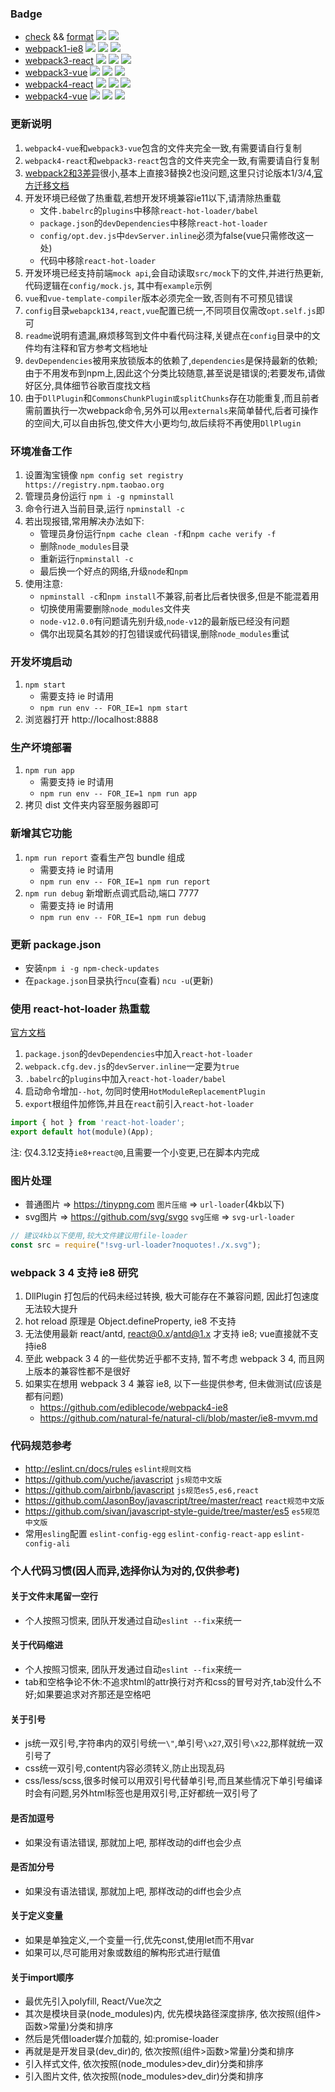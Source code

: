 ### Badge
* [check](https://eslint.cn) && [format](https://prettier.io)
![](https://img.shields.io/npm/v/eslint.svg?label=eslint)
![](https://img.shields.io/npm/v/prettier.svg?label=prettier)
* [webpack1-ie8](webpack1-ie8)
![](https://img.shields.io/npm/v/webpack/legacy.svg?label=webpack)
![](https://img.shields.io/static/v1.svg?label=react&message=v0.14.9&color=blue)
![](https://img.shields.io/badge/antd-v1.11.6-blue.svg)
* [webpack3-react](webpack3-react)
![](https://img.shields.io/npm/v/webpack/webpack-3.svg?label=webpack)
![](https://img.shields.io/npm/v/react.svg?label=react)
![](https://img.shields.io/npm/v/antd.svg?label=antd)
* [webpack3-vue](webpack3-vue)
![](https://img.shields.io/npm/v/webpack/webpack-3.svg?label=webpack)
![](https://img.shields.io/npm/v/vue.svg?label=vue)
![](https://img.shields.io/npm/v/element-ui.svg?label=element-ui)
* [webpack4-react](webpack4-react)
![](https://img.shields.io/npm/v/webpack.svg?label=webpack)
![](https://img.shields.io/npm/v/react.svg?label=react)
![](https://img.shields.io/npm/v/antd.svg?label=antd)
* [webpack4-vue](webpack4-vue)
![](https://img.shields.io/npm/v/webpack.svg?label=webpack)
![](https://img.shields.io/npm/v/vue.svg?label=vue)
![](https://img.shields.io/npm/v/element-ui.svg?label=element-ui)

### 更新说明
1. `webpack4-vue`和`webpack3-vue`包含的文件夹完全一致,有需要请自行复制
2. `webpack4-react`和`webpack3-react`包含的文件夹完全一致,有需要请自行复制
3. [webpack2和3差异](https://github.com/webpack/webpack/releases/tag/v3.0.0)很小,基本上直接3替换2也没问题,这里只讨论版本1/3/4,[官方迁移文档](https://webpack.js.org/migrate)
4. 开发环境已经做了热重载,若想开发环境兼容ie11以下,请清除热重载
	* 文件`.babelrc`的`plugins`中移除`react-hot-loader/babel`
	* `package.json`的`devDependencies`中移除`react-hot-loader`
	* `config/opt.dev.js`中`devServer.inline`必须为false(vue只需修改这一处)
	* 代码中移除`react-hot-loader`
5. 开发环境已经支持前端`mock api`,会自动读取`src/mock`下的文件,并进行热更新,代码逻辑在`config/mock.js`, 其中有`example`示例
6. `vue`和`vue-template-compiler`版本必须完全一致,否则有不可预见错误
7. `config`目录`webapck134,react,vue`配置已统一,不同项目仅需改`opt.self.js`即可
8. `readme`说明有遗漏,麻烦移驾到文件中看代码注释,关键点在`config`目录中的文件均有注释和官方参考文档地址
9. `devDependencies`被用来放锁版本的依赖了,`dependencies`是保持最新的依赖;由于不用发布到npm上,因此这个分类比较随意,甚至说是错误的;若要发布,请做好区分,具体细节谷歌百度找文档
10. 由于`DllPlugin`和`CommonsChunkPlugin或splitChunks`存在功能重复,而且前者需前置执行一次webpack命令,另外可以用`externals`来简单替代,后者可操作的空间大,可以自由拆包,使文件大小更均匀,故后续将不再使用`DllPlugin`

### 环境准备工作
1. 设置淘宝镜像 `npm config set registry https://registry.npm.taobao.org`
2. 管理员身份运行 `npm i -g npminstall`
3. 命令行进入当前目录,运行 `npminstall -c`
4. 若出现报错,常用解决办法如下:
	* 管理员身份运行`npm cache clean -f`和`npm cache verify -f`
	* 删除`node_modules`目录
	* 重新运行`npminstall -c`
	* 最后换一个好点的网络,升级`node`和`npm`
5. 使用注意:
	* `npminstall -c`和`npm install`不兼容,前者比后者快很多,但是不能混着用
	* 切换使用需要删除`node_modules`文件夹
	* `node-v12.0.0`有问题请先别升级,`node-v12`的最新版已经没有问题
	* 偶尔出现莫名其妙的打包错误或代码错误,删除`node_modules`重试

### 开发坏境启动
1. `npm start`
	* 需要支持 ie 时请用
	* `npm run env -- FOR_IE=1 npm start`
2. 浏览器打开 http://localhost:8888

### 生产坏境部署
1. `npm run app`
	* 需要支持 ie 时请用
	* `npm run env -- FOR_IE=1 npm run app`
2. 拷贝 dist 文件夹内容至服务器即可

### 新增其它功能
1. `npm run report` 查看生产包 bundle 组成
	* 需要支持 ie 时请用
	* `npm run env -- FOR_IE=1 npm run report`
2. `npm run debug` 新增断点调式启动,端口 7777
	* 需要支持 ie 时请用
	* `npm run env -- FOR_IE=1 npm run debug`

### 更新 package.json
* 安装`npm i -g npm-check-updates`
* 在`package.json`目录执行`ncu`(查看) `ncu -u`(更新)

### 使用 react-hot-loader 热重载
[官方文档](https://github.com/gaearon/react-hot-loader)
1. `package.json`的`devDependencies`中加入`react-hot-loader`
2. `webpack.cfg.dev.js`的`devServer.inline`一定要为`true`
3. `.babelrc`的`plugins`中加入`react-hot-loader/babel`
4. 启动命令增加`--hot`, 勿同时使用`HotModuleReplacementPlugin`
5. `export`根组件加修饰,并且在`react`前引入`react-hot-loader`
```js
import { hot } from 'react-hot-loader';
export default hot(module)(App);
```
注: 仅4.3.12支持`ie8+react@0`,且需要一个小变更,已在脚本内完成

### 图片处理
* 普通图片 => https://tinypng.com `图片压缩` => `url-loader`(4kb以下)
* svg图片 => https://github.com/svg/svgo `svg压缩` => `svg-url-loader`
```js
// 建议4kb以下使用,较大文件建议用file-loader
const src = require("!svg-url-loader?noquotes!./x.svg");
```

### webpack 3 4 支持 ie8 研究
1. DllPlugin 打包后的代码未经过转换, 极大可能存在不兼容问题, 因此打包速度无法较大提升
2. hot reload 原理是 Object.defineProperty, ie8 不支持
3. 无法使用最新 react/antd, react@0.x/antd@1.x 才支持 ie8; vue直接就不支持ie8
4. 至此 webpack 3 4 的一些优势近乎都不支持, 暂不考虑 webpack 3 4, 而且网上版本的兼容性都不是很好
5. 如果实在想用 webpack 3 4 兼容 ie8, 以下一些提供参考, 但未做测试(应该是都有问题)
	* https://github.com/ediblecode/webpack4-ie8
	* https://github.com/natural-fe/natural-cli/blob/master/ie8-mvvm.md

### 代码规范参考
* http://eslint.cn/docs/rules `eslint规则文档`
* https://github.com/yuche/javascript `js规范中文版`
* https://github.com/airbnb/javascript `js规范es5,es6,react`
* https://github.com/JasonBoy/javascript/tree/master/react `react规范中文版`
* https://github.com/sivan/javascript-style-guide/tree/master/es5 `es5规范中文版`
* 常用`esling`配置 `eslint-config-egg` `eslint-config-react-app` `eslint-config-ali`

### 个人代码习惯(因人而异,选择你认为对的,仅供参考)

#### 关于文件末尾留一空行
* 个人按照习惯来, 团队开发通过自动`eslint --fix`来统一

#### 关于代码缩进
* 个人按照习惯来, 团队开发通过自动`eslint --fix`来统一
* tab和空格争论不休:不追求html的attr换行对齐和css的冒号对齐,tab没什么不好;如果要追求对齐那还是空格吧

#### 关于引号
* js统一双引号,字符串内的双引号统一`\"`,单引号`\x27`,双引号`\x22`,那样就统一双引号了
* css统一双引号,content内容必须转义,防止出现乱码
* css/less/scss,很多时候可以用双引号代替单引号,而且某些情况下单引号编译时会有问题,另外html标签也是用双引号,正好都统一双引号了

#### 是否加逗号
* 如果没有语法错误, 那就加上吧, 那样改动的diff也会少点

#### 是否加分号
* 如果没有语法错误, 那就加上吧, 那样改动的diff也会少点

#### 关于定义变量
* 如果是单独定义,一个变量一行,优先const,使用let而不用var
* 如果可以,尽可能用对象或数组的解构形式进行赋值

#### 关于import顺序
* 最优先引入polyfill, React/Vue次之
* 其次是模块目录(node_modules)内, 优先模块路径深度排序, 依次按照(组件>函数>常量)分类和排序
* 然后是凭借loader媒介加载的, 如:promise-loader
* 再就是是开发目录(dev_dir)的, 依次按照(组件>函数>常量)分类和排序
* 引入样式文件, 依次按照(node_modules>dev_dir)分类和排序
* 引入图片文件, 依次按照(node_modules>dev_dir)分类和排序